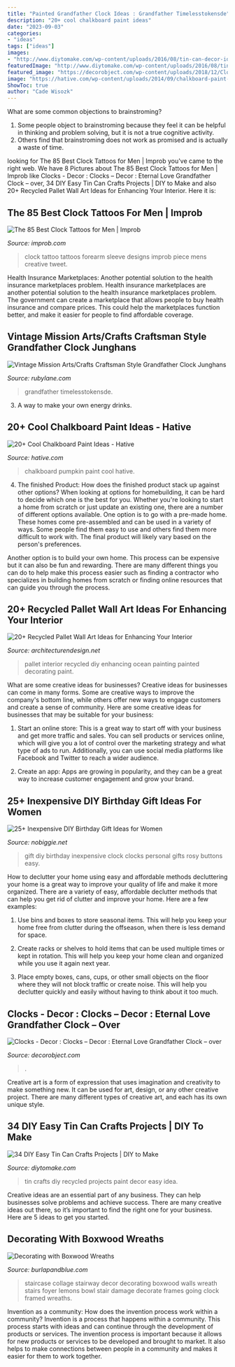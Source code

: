 ```yaml
---
title: "Painted Grandfather Clock Ideas : Grandfather Timelesstokensde"
description: "20+ cool chalkboard paint ideas"
date: "2023-09-03"
categories:
- "ideas"
tags: ["ideas"]
images:
- "http://www.diytomake.com/wp-content/uploads/2016/08/tin-can-decor-idea.jpg"
featuredImage: "http://www.diytomake.com/wp-content/uploads/2016/08/tin-can-decor-idea.jpg"
featured_image: "https://decorobject.com/wp-content/uploads/2018/12/Clocks-Decor-Clocks-–-Decor-Eternal-Love-Grandfather-Clock-–-over-100-years-old-and-was.jpg"
image: "https://hative.com/wp-content/uploads/2014/09/chalkboard-paint-ideas/18-chalkboard-pumpkin.jpg"
ShowToc: true
author: "Cade Wisozk"
---
```



What are some common objections to brainstroming?
1. Some people object to brainstroming because they feel it can be helpful in thinking and problem solving, but it is not a true cognitive activity.
2. Others find that brainstroming does not work as promised and is actually a waste of time.

	

		
looking for The 85 Best Clock Tattoos for Men | Improb you've came to the right web. We have 8 Pictures about The 85 Best Clock Tattoos for Men | Improb like Clocks - Decor : Clocks – Decor : Eternal Love Grandfather Clock – over, 34 DIY Easy Tin Can Crafts Projects | DIY to Make and also 20+ Recycled Pallet Wall Art Ideas for Enhancing Your Interior. Here it is:
		
    
## The 85 Best Clock Tattoos For Men | Improb

<img loading=lazy src="https://cdn.improb.com/wp-content/uploads/2019/07/Cherubim-Clock-Forearm-Piece.jpg" onerror="this.onerror=null;this.src='https://tse2.mm.bing.net/th?id=OIP.Mf6KGlzESfKpyWSPA-E4kgHaHa&amp;pid=15.1';" alt="The 85 Best Clock Tattoos for Men | Improb">

_Source: improb.com_

>clock tattoo tattoos forearm sleeve designs improb piece mens creative tweet. 

	

Health Insurance Marketplaces: Another potential solution to the health insurance marketplaces problem.
Health insurance marketplaces are another potential solution to the health insurance marketplaces problem. The government can create a marketplace that allows people to buy health insurance and compare prices. This could help the marketplaces function better, and make it easier for people to find affordable coverage.

    
## Vintage Mission Arts/Crafts Craftsman Style Grandfather Clock Junghans

<img loading=lazy src="https://cdn0.rubylane.com/shops/1475848/D15053.2L.jpg?30" onerror="this.onerror=null;this.src='https://tse3.mm.bing.net/th?id=OIP.PUx7QI73e45z594y5Nh3uwHaJ4&amp;pid=15.1';" alt="Vintage Mission Arts/Crafts Craftsman Style Grandfather Clock Junghans">

_Source: rubylane.com_

>grandfather timelesstokensde. 

	

3. A way to make your own energy drinks.

    
## 20+ Cool Chalkboard Paint Ideas - Hative

<img loading=lazy src="https://hative.com/wp-content/uploads/2014/09/chalkboard-paint-ideas/18-chalkboard-pumpkin.jpg" onerror="this.onerror=null;this.src='https://tse3.mm.bing.net/th?id=OIP.axOuEADYJKHjMTO_8IV9oAHaGg&amp;pid=15.1';" alt="20+ Cool Chalkboard Paint Ideas - Hative">

_Source: hative.com_

>chalkboard pumpkin paint cool hative. 

	

4. The finished Product: How does the finished product stack up against other options?
When looking at options for homebuilding, it can be hard to decide which one is the best for you. Whether you're looking to start a home from scratch or just update an existing one, there are a number of different options available. 
One option is to go with a pre-made home. These homes come pre-assembled and can be used in a variety of ways. Some people find them easy to use and others find them more difficult to work with. The final product will likely vary based on the person's preferences. 

Another option is to build your own home. This process can be expensive but it can also be fun and rewarding. There are many different things you can do to help make this process easier such as finding a contractor who specializes in building homes from scratch or finding online resources that can guide you through the process.

    
## 20+ Recycled Pallet Wall Art Ideas For Enhancing Your Interior

<img loading=lazy src="http://cdn.architecturendesign.net/wp-content/uploads/2015/06/AD-Pallet-Wall-Art-6.jpg" onerror="this.onerror=null;this.src='https://tse2.mm.bing.net/th?id=OIP.347gd5yYyVIXmlcsE4atZwHaGT&amp;pid=15.1';" alt="20+ Recycled Pallet Wall Art Ideas for Enhancing Your Interior">

_Source: architecturendesign.net_

>pallet interior recycled diy enhancing ocean painting painted decorating paint. 

	

What are some creative ideas for businesses?
Creative ideas for businesses can come in many forms. Some are creative ways to improve the company's bottom line, while others offer new ways to engage customers and create a sense of community. Here are some creative ideas for businesses that may be suitable for your business:
1. Start an online store: This is a great way to start off with your business and get more traffic and sales. You can sell products or services online, which will give you a lot of control over the marketing strategy and what type of ads to run. Additionally, you can use social media platforms like Facebook and Twitter to reach a wider audience.

2. Create an app: Apps are growing in popularity, and they can be a great way to increase customer engagement and grow your brand.

    
## 25+ Inexpensive DIY Birthday Gift Ideas For Women

<img loading=lazy src="http://www.nobiggie.net/wp-content/uploads/2015/02/Photo-Clock.jpg" onerror="this.onerror=null;this.src='https://tse2.mm.bing.net/th?id=OIP.mi4BvXMx3fdhFrKSg3SCNQHaLH&amp;pid=15.1';" alt="25+ Inexpensive DIY Birthday Gift Ideas for Women">

_Source: nobiggie.net_

>gift diy birthday inexpensive clock clocks personal gifts rosy buttons easy. 

	

How to declutter your home using easy and affordable methods
decluttering your home is a great way to improve your quality of life and make it more organized. There are a variety of easy, affordable declutter methods that can help you get rid of clutter and improve your home. Here are a few examples:
1. Use bins and boxes to store seasonal items. This will help you keep your home free from clutter during the offseason, when there is less demand for space.

2. Create racks or shelves to hold items that can be used multiple times or kept in rotation. This will help you keep your home clean and organized while you use it again next year.

3. Place empty boxes, cans, cups, or other small objects on the floor where they will not block traffic or create noise. This will help you declutter quickly and easily without having to think about it too much.


    
## Clocks - Decor : Clocks – Decor : Eternal Love Grandfather Clock – Over

<img loading=lazy src="https://decorobject.com/wp-content/uploads/2018/12/Clocks-Decor-Clocks-–-Decor-Eternal-Love-Grandfather-Clock-–-over-100-years-old-and-was.jpg" onerror="this.onerror=null;this.src='https://tse2.mm.bing.net/th?id=OIP.ldl1nkWA1AC13Ddxja-c8gHaOe&amp;pid=15.1';" alt="Clocks - Decor : Clocks – Decor : Eternal Love Grandfather Clock – over">

_Source: decorobject.com_

>. 

	

Creative art is a form of expression that uses imagination and creativity to make something new. It can be used for art, design, or any other creative project. There are many different types of creative art, and each has its own unique style.

    
## 34 DIY Easy Tin Can Crafts Projects | DIY To Make

<img loading=lazy src="http://www.diytomake.com/wp-content/uploads/2016/08/tin-can-decor-idea.jpg" onerror="this.onerror=null;this.src='https://tse2.mm.bing.net/th?id=OIP.kqjavTiLbw1a9Kebmq2slAHaJ3&amp;pid=15.1';" alt="34 DIY Easy Tin Can Crafts Projects | DIY to Make">

_Source: diytomake.com_

>tin crafts diy recycled projects paint decor easy idea. 

	

Creative ideas are an essential part of any business. They can help businesses solve problems and achieve success. There are many creative ideas out there, so it’s important to find the right one for your business. Here are 5 ideas to get you started.

    
## Decorating With Boxwood Wreaths

<img loading=lazy src="https://www.burlapandblue.com/wp-content/uploads/2016/02/Damage-Free-Wall-Collage-by-A-Bowl-Full-of-Lemons-After-Shot-1.jpg" onerror="this.onerror=null;this.src='https://tse1.mm.bing.net/th?id=OIP.0siwga-9Lasjx6-s-KLtQQHaLI&amp;pid=15.1';" alt="Decorating with Boxwood Wreaths">

_Source: burlapandblue.com_

>staircase collage stairway decor decorating boxwood walls wreath stairs foyer lemons bowl stair damage decorate frames going clock framed wreaths. 

	

Invention as a community: How does the invention process work within a community?
Invention is a process that happens within a community. This process starts with ideas and can continue through the development of products or services. The invention process is important because it allows for new products or services to be developed and brought to market. It also helps to make connections between people in a community and makes it easier for them to work together.

